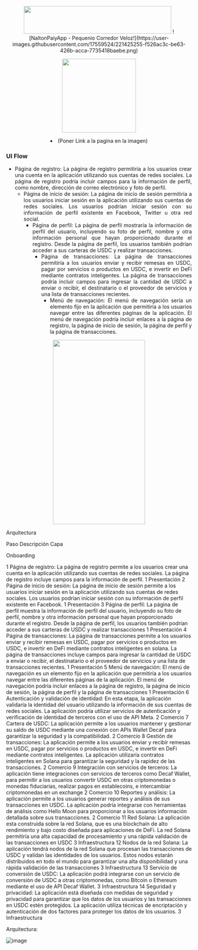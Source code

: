 
<div align="center">
<a title="Proyect Name"  target="_blank"><img src="https://github.com/bancambios/PaiyApp-Hackaton-Etherfuse/blob/main/Images/ProyectName%7D.png"  width="400" height="75"></a>
 ![NaltonPaiyApp - Pequenio Corredor Veloz!](https://user-images.githubusercontent.com/17559524/221425255-f526ac3c-be63-426b-acca-7735418baebe.png)


<a title="Logo pAIy" href="https://www.canva.com/design/DAFbohngzsQ/5U7AudeforlzVrcpKlU-9A/watch?utm_content=DAFbohngzsQ&utm_campaign=designshare&utm_medium=link&utm_source=publishsharelink" target="_blank"><img src="https://github.com/bancambios/PaiyApp-Hackaton-Etherfuse/blob/main/Images/Log1.png"  width="200" height="200"></a>
<li>(Poner Link a la pagina en la imagen)
</div>

<div align="justify">
<h3>UI Flow</h3>
<ul>
 	<li>Página de registro: La página de registro permitiría a los usuarios crear una cuenta en la aplicación utilizando sus cuentas de redes sociales. La página de registro podría incluir campos para la información de perfil, como nombre, dirección de correo electrónico y foto de perfil.
<ul>
 	<li>Página de inicio de sesión: La página de inicio de sesión permitiría a los usuarios iniciar sesión en la aplicación utilizando sus cuentas de redes sociales. Los usuarios podrían iniciar sesión con su información de perfil existente en Facebook, Twitter u otra red social.
<ul>
 	<li>Página de perfil: La página de perfil mostraría la información de perfil del usuario, incluyendo su foto de perfil, nombre y otra información personal que hayan proporcionado durante el registro. Desde la página de perfil, los usuarios también podrían acceder a sus carteras de USDC y realizar transacciones.
<ul>
 	<li>Página de transacciones: La página de transacciones permitiría a los usuarios enviar y recibir remesas en USDC, pagar por servicios o productos en USDC, e invertir en DeFi mediante contratos inteligentes. La página de transacciones podría incluir campos para ingresar la cantidad de USDC a enviar o recibir, el destinatario o el proveedor de servicios y una lista de transacciones recientes.
<ul>
 	<li>Menú de navegación: El menú de navegación sería un elemento fijo en la aplicación que permitiría a los usuarios navegar entre las diferentes páginas de la aplicación. El menú de navegación podría incluir enlaces a la página de registro, la página de inicio de sesión, la página de perfil y la página de transacciones.
</ul></div>



<div align="center">
<a title="GUI Mobile"  target="_blank"><img src="https://github.com/bancambios/PaiyApp-Hackaton-Etherfuse/blob/main/Images/GUI%20Mobile.png"  width="250" height="500"></a>
</div>


Arquitectura


Paso
Descripción
Capa


Onboarding


1
Página de registro: La página de registro permite a los usuarios crear una cuenta en la aplicación utilizando sus cuentas de redes sociales. La página de registro incluye campos para la información de perfil.
1 
Presentación
2
Página de inicio de sesión: La página de inicio de sesión permite a los usuarios iniciar sesión en la aplicación utilizando sus cuentas de redes sociales. Los usuarios podrían iniciar sesión con su información de perfil existente en Facebook.
1 
Presentación
3
Página de perfil: La página de perfil muestra la información de perfil del usuario, incluyendo su foto de perfil, nombre y otra información personal que hayan proporcionado durante el registro. Desde la página de perfil, los usuarios también podrían acceder a sus carteras de USDC y realizar transacciones
1 
Presentación
4
Página de transacciones: La página de transacciones permite a los usuarios enviar y recibir remesas en USDC, pagar por servicios o productos en USDC, e invertir en DeFi mediante contratos inteligentes en solana. La página de transacciones incluye campos para ingresar la cantidad de USDC a enviar o recibir, el destinatario o el proveedor de servicios y una lista de transacciones recientes.
1 
Presentación
5
Menú de navegación: El menú de navegación es un elemento fijo en la aplicación que permitiría a los usuarios navegar entre las diferentes páginas de la aplicación. El menú de navegación podría incluir enlaces a la página de registro, la página de inicio de sesión, la página de perfil y la página de transacciones
1 
Presentación
6
Autenticación y validación de identidad: En esta etapa, la aplicación validaría la identidad del usuario utilizando la información de sus cuentas de redes sociales. La aplicación podría utilizar servicios de autenticación y verificación de identidad de terceros con el uso de API Meta. 
2 
Comercio 
7
Cartera de USDC: La aplicación permite a los usuarios mantener y gestionar su saldo de USDC  mediante una conexión con APIs Wallet Decaf para garantizar la seguridad y la compatibilidad.
2 
Comercio
8
Gestión de transacciones: La aplicación permite a los usuarios enviar y recibir remesas en USDC, pagar por servicios o productos en USDC, e invertir en DeFi mediante contratos inteligentes. La aplicación utilizaría contratos inteligentes en Solana para garantizar la seguridad y la rapidez de las transacciones.
2 
Comercio
9
Integración con servicios de terceros: La aplicación tiene integraciones con servicios de terceros como Decaf Wallet, para permitir a los usuarios convertir USDC en otras criptomonedas o monedas fiduciarias, realizar pagos en establecoins, e intercambiar criptomonedas en un exchange
2 
Comercio
10
Reportes y análisis: La aplicación permite a los usuarios generar reportes y análisis de sus transacciones en USDC. La aplicación podría integrarse con herramientas de análisis como Hello Moon para proporcionar a los usuarios información detallada sobre sus transacciones.
2 
Comercio
11
Red Solana: La aplicación esta construida sobre la red Solana, que es una blockchain de alto rendimiento y bajo costo diseñada para aplicaciones de DeFi. La red Solana permitiría una alta capacidad de procesamiento y una rápida validación de las transacciones en USDC
3
Infraestructura
12
Nodos de la red Solana: La aplicación tendrá nodos de la red Solana que procesan las transacciones de USDC y validan las identidades de los usuarios. Estos nodos estarán distribuidos en todo el mundo para garantizar una alta disponibilidad y una rápida validación de las transacciones
3
Infraestructura
13
Servicio de conversión de USDC: La aplicación podrá integrarse con un servicio de conversión de USDC a otras criptomonedas, como Bitcoin o Ethereum mediante el uso de API Decaf Wallet. 
3
Infraestructura
14
Seguridad y privacidad: La aplicación está diseñada con medidas de seguridad y privacidad para garantizar que los datos de los usuarios y las transacciones en USDC estén protegidos. La aplicación utiliza técnicas de encriptación y autenticación de dos factores para proteger los datos de los usuarios.
3
Infraestructura


Arquitectura:
   
![image](https://user-images.githubusercontent.com/17559524/221425040-1ffa914c-1b66-4fc6-8b7b-f0633e28511a.png)

